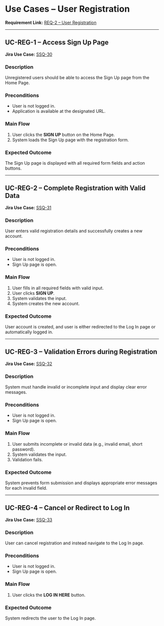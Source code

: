 # Use Cases – User Registration

**Requirement Link:** [REQ-2 – User Registration](https://storyspoilerqa.atlassian.net/browse/SSQ-29)

---

## UC-REG-1 – Access Sign Up Page
**Jira Use Case:** [SSQ-30](https://storyspoilerqa.atlassian.net/browse/SSQ-30)

### Description
Unregistered users should be able to access the Sign Up page from the Home Page.

### Preconditions
- User is not logged in.  
- Application is available at the designated URL.

### Main Flow
1. User clicks the **SIGN UP** button on the Home Page.
2. System loads the Sign Up page with the registration form.

### Expected Outcome
The Sign Up page is displayed with all required form fields and action buttons.

---

## UC-REG-2 – Complete Registration with Valid Data
**Jira Use Case:** [SSQ-31](https://storyspoilerqa.atlassian.net/browse/SSQ-31)

### Description
User enters valid registration details and successfully creates a new account.

### Preconditions
- User is not logged in.
- Sign Up page is open.

### Main Flow
1. User fills in all required fields with valid input.
2. User clicks **SIGN UP**.
3. System validates the input.
4. System creates the new account.

### Expected Outcome
User account is created, and user is either redirected to the Log In page or automatically logged in.

---

## UC-REG-3 – Validation Errors during Registration
**Jira Use Case:** [SSQ-32](https://storyspoilerqa.atlassian.net/browse/SSQ-32)

### Description
System must handle invalid or incomplete input and display clear error messages.  

### Preconditions
- User is not logged in.
- Sign Up page is open.

### Main Flow
1. User submits incomplete or invalid data (e.g., invalid email, short password).
2. System validates the input.
3. Validation fails.

### Expected Outcome
System prevents form submission and displays appropriate error messages for each invalid field.

---

## UC-REG-4 – Cancel or Redirect to Log In
**Jira Use Case:** [SSQ-33](https://storyspoilerqa.atlassian.net/browse/SSQ-33)

### Description
User can cancel registration and instead navigate to the Log In page.

### Preconditions
- User is not logged in.
- Sign Up page is open.

### Main Flow
1. User clicks the **LOG IN HERE** button.

### Expected Outcome
System redirects the user to the Log In page.